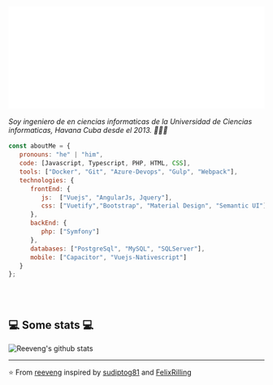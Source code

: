 <img src="https://github.com/BURNING-SOLUTIONS/reeveng/blob/master/svg.svg"/>


<p><em>Soy ingeniero de en ciencias informaticas de la Universidad de Ciencias informaticas, Havana Cuba desde el 2013. 💪💪💪</br>
</em></p>


```javascript
const aboutMe = {
   pronouns: "he" | "him",
   code: [Javascript, Typescript, PHP, HTML, CSS],
   tools: ["Docker", "Git", "Azure-Devops", "Gulp", "Webpack"],
   technologies: {
      frontEnd: {
         js:  ["Vuejs", "AngularJs, Jquery"],
         css: ["Vuetify","Bootstrap", "Material Design", "Semantic UI"]
      },
      backEnd: {
         php: ["Symfony"]
      },
      databases: ["PostgreSql", "MySQL", "SQLServer"],
      mobile: ["Capacitor", "Vuejs-Nativescript"]
   }
};
```
</br></br>
<h2>💻 Some stats 💻</h2>

![Reeveng's github stats](https://github-readme-stats.vercel.app/api?username=reeveng&show_icons=true&title_color=fff&icon_color=79ff97&text_color=9f9f9f&bg_color=151515)

---

⭐️ From [reeveng](https://github.com/reeveng) inspired by [sudiptog81](https://github.com/sudiptog81) and  [FelixRilling](https://github.com/)
